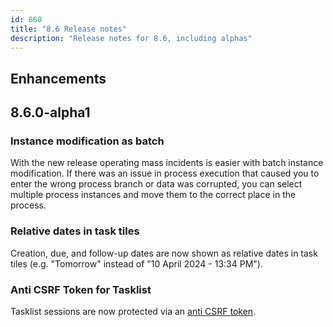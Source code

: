 ```yaml
---
id: 860
title: "8.6 Release notes"
description: "Release notes for 8.6, including alphas"
---
```


## Enhancements

## 8.6.0-alpha1

### Instance modification as batch

<!-- Link to main page in https://github.com/camunda/camunda-docs/pull/3747 -->

With the new release operating mass incidents is easier with batch instance modification. If there was an issue in process execution that caused you to enter the wrong process branch or data was corrupted, you can select multiple process instances and move them to the correct place in the process.

### Relative dates in task tiles

<!-- No docs available -->

Creation, due, and follow-up dates are now shown as relative dates in task tiles (e.g. "Tomorrow" instead of "10 April 2024 - 13:34 PM").

### Anti CSRF Token for Tasklist

<!-- https://github.com/camunda/camunda-docs/pull/3672 -->

Tasklist sessions are now protected via an [anti CSRF token](#).
